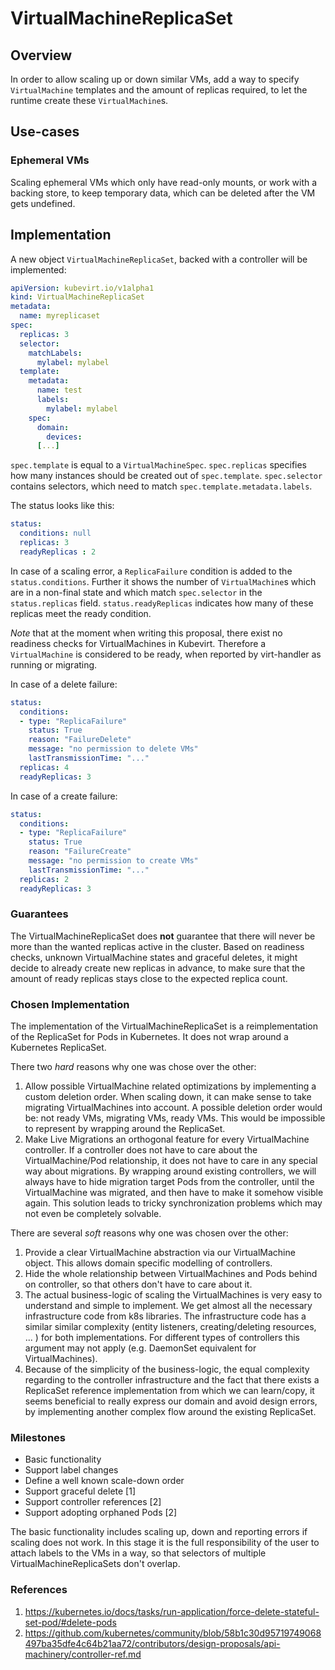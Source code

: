 # VirtualMachineReplicaSet

## Overview

In order to allow scaling up or down similar VMs, add a way to specify
`VirtualMachine` templates and the amount of replicas required, to let the
runtime create these `VirtualMachine`s.

## Use-cases

### Ephemeral VMs

Scaling ephemeral VMs which only have read-only mounts, or work with a backing
store, to keep temporary data, which can be deleted after the VM gets
undefined.

## Implementation

A new object `VirtualMachineReplicaSet`, backed with a controller will be
implemented:

```yaml
apiVersion: kubevirt.io/v1alpha1
kind: VirtualMachineReplicaSet
metadata:
  name: myreplicaset
spec:
  replicas: 3
  selector:
    matchLabels:
      mylabel: mylabel
  template:
    metadata:
      name: test
      labels:
        mylabel: mylabel
    spec:
      domain:
        devices:
      [...]
```

`spec.template` is equal to a `VirtualMachineSpec`. `spec.replicas` specifies
how many instances should be created out of `spec.template`. `spec.selector`
contains selectors, which need to match `spec.template.metadata.labels`.

The status looks like this:

```yaml
status:
  conditions: null
  replicas: 3
  readyReplicas : 2
```
In case of a scaling error, a `ReplicaFailure` condition is added to the
`status.conditions`. Further it shows the number of `VirtualMachine`s which
are in a non-final state and which match `spec.selector` in the
`status.replicas` field.  `status.readyReplicas` indicates how many of these
replicas meet the ready condition.

*Note* that at the moment when writing this proposal, there exist no
readiness checks for VirtualMachines in Kubevirt. Therefore a `VirtualMachine` is
considered to be ready, when reported by virt-handler as running or migrating.

In case of a delete failure:

```yaml
status:
  conditions:
  - type: "ReplicaFailure"
    status: True
    reason: "FailureDelete"
    message: "no permission to delete VMs"
    lastTransmissionTime: "..."
  replicas: 4
  readyReplicas: 3
```

In case of a create failure:

```yaml
status:
  conditions:
  - type: "ReplicaFailure"
    status: True
    reason: "FailureCreate"
    message: "no permission to create VMs"
    lastTransmissionTime: "..."
  replicas: 2
  readyReplicas: 3
```

### Guarantees

The VirtualMachineReplicaSet  does **not** guarantee that there will never be
more than the wanted replicas active in the cluster. Based on readiness checks,
unknown VirtualMachine states and graceful deletes, it might decide to already
create new replicas in advance, to make sure that the amount of ready replicas
stays close to the expected replica count.

### Chosen Implementation

The implementation of the VirtualMachineReplicaSet is a reimplementation of the
ReplicaSet for Pods in Kubernetes. It does not wrap around a Kubernetes
ReplicaSet. 


There two *hard* reasons why one was chose over the other:

 1. Allow possible VirtualMachine related optimizations by implementing a
    custom deletion order. When scaling down, it can make sense to take
    migrating VirtualMachines into account. A possible deletion order would be:
    not ready VMs, migrating VMs, ready VMs. This would be impossible to
    represent by wrapping around the ReplicaSet.
 2. Make Live Migrations an orthogonal feature for every VirtualMachine
    controller. If a controller does not have to care about the
    VirtualMachine/Pod relationship, it does not have to care in any special
    way about migrations. By wrapping around existing controllers, we will
    always have to hide migration target Pods from the controller, until the
    VirtualMachine was migrated, and then have to make it somehow visible
    again. This solution leads to tricky synchronization problems which may not
    even be completely solvable.

There are several *soft* reasons why one was chosen over the other:

 1. Provide a clear VirtualMachine abstraction via our VirtualMachine
    object. This allows domain specific modelling of controllers.
 2. Hide the whole relationship between VirtualMachines and Pods behind on
    controller, so that others don't have to care about it.
 3. The actual business-logic of scaling the VirtualMachines is very easy to
    understand and simple to implement. We get almost all the necessary
    infrastructure code from k8s libraries. The infrastructure code has a
    similar similar complexity (entity listeners, creating/deleting resources,
    ... ) for both implementations.  For different types of controllers this
    argument may not apply (e.g.  DaemonSet equivalent for VirtualMachines).
 4. Because of the simplicity of the business-logic, the equal complexity
    regarding to the controller infrastructure and the fact that there exists a
    ReplicaSet reference implementation from which we can learn/copy, it seems
    beneficial to really express our domain and avoid design errors, by
    implementing another complex flow around the existing ReplicaSet.

### Milestones

 * Basic functionality
 * Support label changes
 * Define a well known scale-down order
 * Support graceful delete [1]
 * Support controller references [2]
 * Support adopting orphaned Pods [2]

The basic functionality includes scaling up, down and reporting errors if
scaling does not work. In this stage it is the full responsibility of the user
to attach labels to the VMs in a way, so that selectors of multiple
VirtualMachineReplicaSets don't overlap.

### References

1. https://kubernetes.io/docs/tasks/run-application/force-delete-stateful-set-pod/#delete-pods
2. https://github.com/kubernetes/community/blob/58b1c30d95719749068497ba35dfe4c64b21aa72/contributors/design-proposals/api-machinery/controller-ref.md
